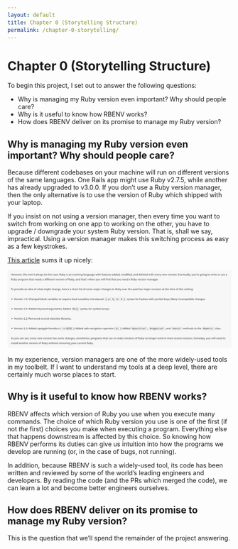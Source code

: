 ```yaml
---
layout: default
title: Chapter 0 (Storytelling Structure)
permalink: /chapter-0-storytelling/
---
```


# Chapter 0 (Storytelling Structure)

To begin this project, I set out to answer the following questions:

 - Why is managing my Ruby version even important?  Why should people care?
 - Why is it useful to know how RBENV works?
 - How does RBENV deliver on its promise to manage my Ruby version?

## Why is managing my Ruby version even important?  Why should people care?

Because different codebases on your machine will run on different versions of the same languages.  One Rails app might use Ruby v2.7.5, while another has already upgraded to v3.0.0.  If you don’t use a Ruby version manager, then the only alternative is to use the version of Ruby which shipped with your laptop.

If you insist on not using a version manager, then every time you want to switch from working on one app to working on the other, you have to upgrade / downgrade your system Ruby version.  That is, shall we say, impractical.  Using a version manager makes this switching process as easy as a few keystrokes.

[This article](https://web.archive.org/web/20220809210326/https://launchschool.com/books/core_ruby_tools/read/ruby_version_managers) sums it up nicely:

![image tooltip here](/assets/images/why_use_a_version_manager.png)

In my experience, version managers are one of the more widely-used tools in my toolbelt.  If I want to understand my tools at a deep level, there are certainly much worse places to start.

## Why is it useful to know how RBENV works?

RBENV affects which version of Ruby you use when you execute many commands.  The choice of which Ruby version you use is one of the first (if not *the* first) choices you make when executing a program.  Everything else that happens downstream is affected by this choice.  So knowing how RBENV performs its duties can give us intuition into how the programs we develop are running (or, in the case of bugs, not running).

In addition, because RBENV is such a widely-used tool, its code has been written and reviewed by some of the world’s leading engineers and developers.  By reading the code (and the PRs which merged the code), we can learn a lot and become better engineers ourselves.

## How does RBENV deliver on its promise to manage my Ruby version?

This is the question that we’ll spend the remainder of the project answering.
